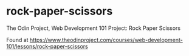 # rock-paper-scissors

The Odin Project, Web Development 101 Project: Rock Paper Scissors

Found at https://www.theodinproject.com/courses/web-development-101/lessons/rock-paper-scissors

